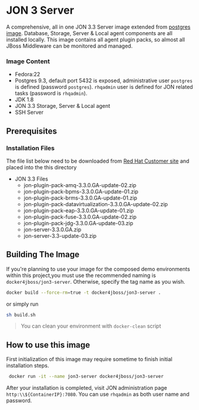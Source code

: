 JON 3 Server
=======

A comprehensive, all in one JON 3.3 Server image extended from [postgres image](../image-postgres-9/README.md). Database, Storage, Server & Local agent components are all installed locally. This image contains all agent plugin packs, so almost all JBoss Middleware can be monitored and managed.  

### Image Content

- Fedora:22
- Postgres 9.3, default port 5432 is exposed, administrative user ```postgres``` is defined (password ```postgres```). ```rhqadmin``` user is defined for JON related tasks (password is ```rhqadmin```).  
- JDK 1.8
- JON 3.3 Storage, Server & Local agent
- SSH Server

## Prerequisites

### Installation Files

The file list below need to be downloaded from [Red Hat Customer site](http://access.redhat.com) and placed into the this directory

* JON 3.3 Files
  * jon-plugin-pack-amq-3.3.0.GA-update-02.zip
  * jon-plugin-pack-bpms-3.3.0.GA-update-01.zip
  * jon-plugin-pack-brms-3.3.0.GA-update-01.zip
  * jon-plugin-pack-datavirtualization-3.3.0.GA-update-02.zip
  * jon-plugin-pack-eap-3.3.0.GA-update-01.zip
  * jon-plugin-pack-fuse-3.3.0.GA-update-02.zip
  * jon-plugin-pack-jdg-3.3.0.GA-update-03.zip
  * jon-server-3.3.0.GA.zip
  * jon-server-3.3-update-03.zip


## Building The Image
 If you're planning to use your image for the composed demo environments within this project,you must use the recommended naming is ```docker4jboss/jon3-server```. Otherwise, specify the tag name as you wish.

```bash
docker build --force-rm=true -t docker4jboss/jon3-server .
```

or simply run

```bash
sh build.sh
```

> You can clean your environment with ```docker-clean``` script

## How to use this image

First initialization of this image may require sometime to finish initial installation steps.

 ```bash
  docker run -it --name jon3-server docker4jboss/jon3-server
 ```

 After your installation is completed, visit JON administration page ```http:\\${ContainerIP}:7080```. You can use ```rhqadmin``` as both user name and password.  
